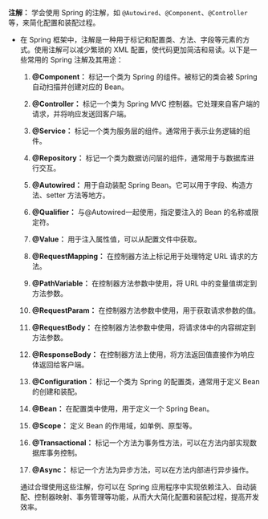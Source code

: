 **注解：** 学会使用 Spring 的注解，如 `@Autowired`、`@Component`、`@Controller` 等，来简化配置和装配过程。

- 在 Spring 框架中，注解是一种用于标记和配置类、方法、字段等元素的方式。使用注解可以减少繁琐的 XML 配置，使代码更加简洁和易读。以下是一些常用的 Spring 注解及其用途：

  1. **@Component：** 标记一个类为 Spring 的组件。被标记的类会被 Spring 自动扫描并创建对应的 Bean。

  2. **@Controller：** 标记一个类为 Spring MVC 控制器。它处理来自客户端的请求，并将响应发送回客户端。

  3. **@Service：** 标记一个类为服务层的组件。通常用于表示业务逻辑的组件。

  4. **@Repository：** 标记一个类为数据访问层的组件，通常用于与数据库进行交互。

  5. **@Autowired：** 用于自动装配 Spring Bean。它可以用于字段、构造方法、setter 方法等地方。

  6. **@Qualifier：** 与@Autowired一起使用，指定要注入的 Bean 的名称或限定符。

  7. **@Value：** 用于注入属性值，可以从配置文件中获取。

  8. **@RequestMapping：** 在控制器方法上标记用于处理特定 URL 请求的方法。

  9. **@PathVariable：** 在控制器方法参数中使用，将 URL 中的变量值绑定到方法参数。

  10. **@RequestParam：** 在控制器方法参数中使用，用于获取请求参数的值。

  11. **@RequestBody：** 在控制器方法参数中使用，将请求体中的内容绑定到方法参数。

  12. **@ResponseBody：** 在控制器方法上使用，将方法返回值直接作为响应体返回给客户端。

  13. **@Configuration：** 标记一个类为 Spring 的配置类，通常用于定义 Bean 的创建和装配。

  14. **@Bean：** 在配置类中使用，用于定义一个 Spring Bean。

  15. **@Scope：** 定义 Bean 的作用域，如单例、原型等。

  16. **@Transactional：** 标记一个方法为事务性方法，可以在方法内部实现数据库事务控制。

  17. **@Async：** 标记一个方法为异步方法，可以在方法内部进行异步操作。

  通过合理使用这些注解，你可以在 Spring 应用程序中实现依赖注入、自动装配、控制器映射、事务管理等功能，从而大大简化配置和装配过程，提高开发效率。